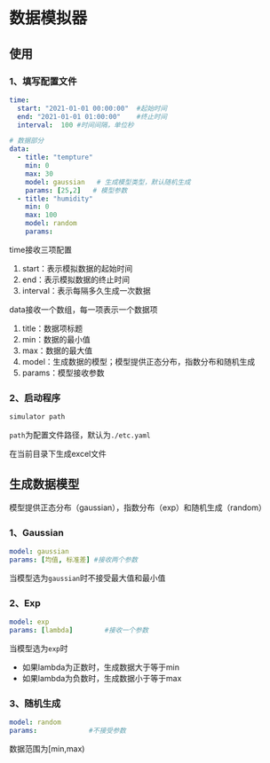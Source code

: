 # 数据模拟器

## 使用

### 1、填写配置文件

```yaml
time:
  start: "2021-01-01 00:00:00"  #起始时间
  end: "2021-01-01 01:00:00"    #终止时间
  interval:  100 #时间间隔，单位秒

# 数据部分
data:
  - title: "tempture"
    min: 0
    max: 30
    model: gaussian   # 生成模型类型，默认随机生成
    params: [25,2]   # 模型参数
  - title: "humidity"
    min: 0
    max: 100
    model: random
    params:
```

time接收三项配置

1. start：表示模拟数据的起始时间
2. end：表示模拟数据的终止时间
3. interval：表示每隔多久生成一次数据

data接收一个数组，每一项表示一个数据项

1. title：数据项标题
2. min：数据的最小值
3. max：数据的最大值
4. model：生成数据的模型；模型提供正态分布，指数分布和随机生成
5. params：模型接收参数

### 2、启动程序

```powershell
simulator path
```

`path`为配置文件路径，默认为`./etc.yaml`

在当前目录下生成excel文件

## 生成数据模型

模型提供正态分布（gaussian），指数分布（exp）和随机生成（random）

### 1、Gaussian

```yaml
model: gaussian
params: [均值, 标准差] #接收两个参数
```

当模型选为`gaussian`时不接受最大值和最小值

### 2、Exp

```yaml
model: exp
params: [lambda] 		#接收一个参数
```

当模型选为`exp`时

- 如果lambda为正数时，生成数据大于等于min
- 如果lambda为负数时，生成数据小于等于max

### 3、随机生成

```yaml
model: random
params:             #不接受参数
```

数据范围为[min,max)